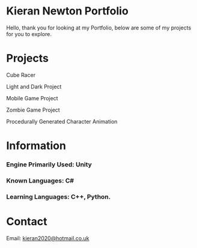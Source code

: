 <style>
</style>
# Kieran Newton Portfolio
Hello, thank you for looking at my Portfolio, below are some of my projects for you to explore.

# Projects 
<p>Cube Racer</p>
<p>Light and Dark Project</p>
<p>Mobile Game Project</p>
<p>Zombie Game Project</p>
<p>Procedurally Generated Character Animation</p>

# Information
### Engine Primarily Used: Unity
### Known Languages: C#
### Learning Languages: C++, Python.

# Contact
Email: kieran2020@hotmail.co.uk